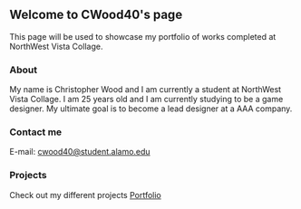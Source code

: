 ## Welcome to CWood40's page

This page will be used to showcase my portfolio of works completed at NorthWest Vista Collage.

### About

My name is Christopher Wood and I am currently a student at NorthWest Vista Collage. I am 25 years old and I am currently studying to be a game designer. My ultimate goal is to become a lead designer at a AAA company.

### Contact me

E-mail: cwood40@student.alamo.edu

### Projects

Check out my different projects [Portfolio](Portfolio.md)
